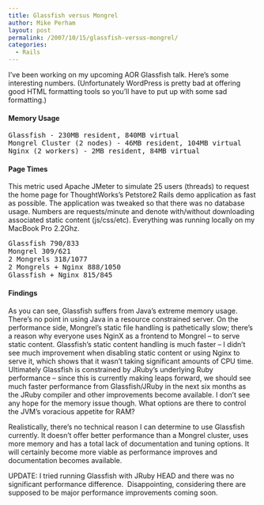 ```yaml
---
title: Glassfish versus Mongrel
author: Mike Perham
layout: post
permalink: /2007/10/15/glassfish-versus-mongrel/
categories:
  - Rails
---
```

I&#8217;ve been working on my upcoming AOR Glassfish talk. Here&#8217;s some interesting numbers. (Unfortunately WordPress is pretty bad at offering good HTML formatting tools so you&#8217;ll have to put up with some sad formatting.)

#### Memory Usage

<pre>Glassfish - 230MB resident, 840MB virtual
Mongrel Cluster (2 nodes) - 46MB resident, 104MB virtual
Nginx (2 workers) - 2MB resident, 84MB virtual</pre>

#### Page Times

This metric used Apache JMeter to simulate 25 users (threads) to request the home page for ThoughtWorks&#8217;s Petstore2 Rails demo application as fast as possible. The application was tweaked so that there was no database usage. Numbers are requests/minute and denote with/without downloading associated static content (js/css/etc). Everything was running locally on my MacBook Pro 2.2Ghz.

<pre>Glassfish 790/833
Mongrel 309/621
2 Mongrels 318/1077
2 Mongrels + Nginx 888/1050
Glassfish + Nginx 815/845</pre>

#### Findings

As you can see, Glassfish suffers from Java&#8217;s extreme memory usage. There&#8217;s no point in using Java in a resource constrained server. On the performance side, Mongrel&#8217;s static file handling is pathetically slow; there&#8217;s a reason why everyone uses NginX as a frontend to Mongrel &#8211; to serve static content. Glassfish&#8217;s static content handling is much faster &#8211; I didn&#8217;t see much improvement when disabling static content or using Nginx to serve it, which shows that it wasn&#8217;t taking significant amounts of CPU time. Ultimately Glassfish is constrained by JRuby&#8217;s underlying Ruby performance &#8211; since this is currently making leaps forward, we should see much faster performance from Glassfish/JRuby in the next six months as the JRuby compiler and other improvements become available. I don&#8217;t see any hope for the memory issue though. What options are there to control the JVM&#8217;s voracious appetite for RAM?

Realistically, there&#8217;s no technical reason I can determine to use Glassfish currently. It doesn&#8217;t offer better performance than a Mongrel cluster, uses more memory and has a total lack of documentation and tuning options. It will certainly become more viable as performance improves and documentation becomes available.

UPDATE: I tried running Glassfish with JRuby HEAD and there was no significant performance difference.  Disappointing, considering there are supposed to be major performance improvements coming soon.